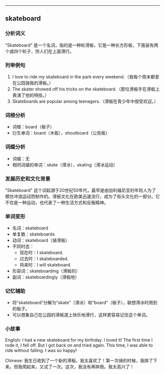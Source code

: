 
---------------
## skateboard
### 分析词义
"Skateboard" 是一个名词，指的是一种轮滑板，它是一种长方形板，下面装有两个或四个轮子，供人们在上面滑行。

### 列举例句
1. I love to ride my skateboard in the park every weekend.（我每个周末都爱在公园骑我的滑板。）
2. The skater showed off his tricks on the skateboard.（那位滑板手在滑板上表演了他的特技。）
3. Skateboards are popular among teenagers.（滑板在青少年中很受欢迎。）

### 词根分析
- 词根：board（板子）
- 衍生单词：board（木板），shoutboard（公告板）

### 词缀分析
- 词缀：无
- 相同词缀的单词：skate（滑冰），skating（滑冰运动）

### 发展历史和文化背景
"Skateboard" 这个词起源于20世纪50年代，最早是由加利福尼亚的年轻人为了模仿冲浪运动而制作的。滑板文化在欧美迅速流行，成为了街头文化的一部分。它不仅是一种运动，也代表了一种生活方式和反叛精神。

### 单词变形
- 名词：skateboard
- 单复数：skateboards
- 动词：skateboard（骑滑板）
- 不同时态：
  - 现在时：I skateboard.
  - 过去时：I skateboarded.
  - 将来时：I will skateboard.
- 形容词：skateboarding（滑板的）
- 副词：skateboardingly（滑板地）

### 记忆辅助
- 将“skateboard”分解为“skate”（滑冰）和“board”（板子），联想滑冰时用到的板子。
- 可以想象自己在公园的滑板道上快乐地滑行，这样更容易记住这个单词。

### 小故事
English:
I had a new skateboard for my birthday. I loved it! The first time I rode it, I fell off. But I got back on and tried again. This time, I was able to ride without falling. I was so happy!

Chinese:
我生日收到了一个新的滑板。我太喜欢了！第一次骑的时候，我摔了下来。但我爬起来，又试了一次。这次，我没有再摔倒。我太高兴了！

